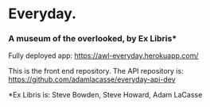 # Everyday.
### A museum of the overlooked, by Ex Libris*

Fully deployed app: https://awl-everyday.herokuapp.com/

This is the front end repository.
The API repository is: https://github.com/adamlacasse/everyday-api-dev


*Ex Libris is: Steve Bowden, Steve Howard, Adam LaCasse

